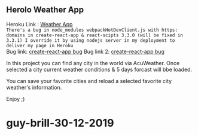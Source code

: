 ## Herolo Weather App

Heroku Link : [Weather App](https://ferolo-weather.herokuapp.com/)<br>
`There's a bug in node_modules webpackHotDevClient.js with https: domains in create-react-app & react-scipts 3.3.0 (will be fixed in 3.3.1) I override it by using nodejs server in my deployment to deliver my page in Heroku`<br>
Bug link: [create-react-app bug](https://github.com/facebook/create-react-app/pull/8079)
Bug link 2: [create-react-app bug](https://github.com/facebook/create-react-app/issues/8075)

In this project you can find any city in the world via AcuWeather.
Once selected a city current weather conditions & 5 days forcast will bbe loaded.

You can save your favorite cities and reload a selected favorite city weather's information.

Enjoy ;)


# guy-brill-30-12-2019
